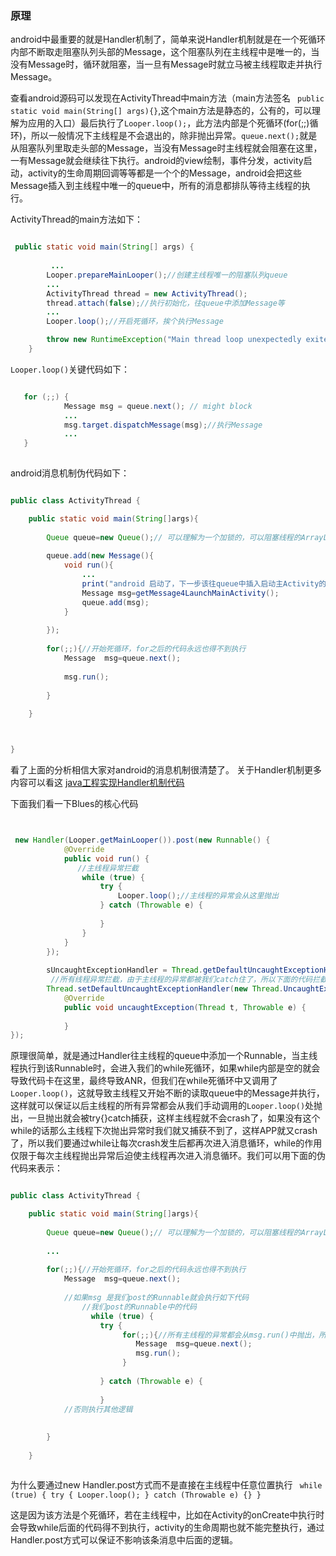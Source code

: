 
### 原理

android中最重要的就是Handler机制了，简单来说Handler机制就是在一个死循环内部不断取走阻塞队列头部的Message，这个阻塞队列在主线程中是唯一的，当没有Message时，循环就阻塞，当一旦有Message时就立马被主线程取走并执行Message。

查看android源码可以发现在ActivityThread中main方法（main方法签名 ` public static void main(String[] args){}`,这个main方法是静态的，公有的，可以理解为应用的入口）最后执行了`Looper.loop();`，此方法内部是个死循环(for(;;)循环)，所以一般情况下主线程是不会退出的，除非抛出异常。`queue.next();`就是从阻塞队列里取走头部的Message，当没有Message时主线程就会阻塞在这里，一有Message就会继续往下执行。android的view绘制，事件分发，activity启动，activity的生命周期回调等等都是一个个的Message，android会把这些Message插入到主线程中唯一的queue中，所有的消息都排队等待主线程的执行。


ActivityThread的main方法如下：

```java

 public static void main(String[] args) {
         
		 ...
        Looper.prepareMainLooper();//创建主线程唯一的阻塞队列queue
        ...
        ActivityThread thread = new ActivityThread();
        thread.attach(false);//执行初始化，往queue中添加Message等
        ...
        Looper.loop();//开启死循环，挨个执行Message

        throw new RuntimeException("Main thread loop unexpectedly exited");
    }

```

`Looper.loop()`关键代码如下：

```java

   for (;;) {
            Message msg = queue.next(); // might block
            ...
            msg.target.dispatchMessage(msg);//执行Message
            ...
   }
            
```


android消息机制伪代码如下：

```java

public class ActivityThread {

	public static void main(String[]args){
		
		Queue queue=new Queue();// 可以理解为一个加锁的，可以阻塞线程的ArrayList
		
		queue.add(new Message(){
			void run(){
				...
				print("android 启动了，下一步该往queue中插入启动主Activity的Message了");
				Message msg=getMessage4LaunchMainActivity();
				queue.add(msg);
			}
		
		});
		
		for(;;){//开始死循环，for之后的代码永远也得不到执行
			Message  msg=queue.next();
			
			msg.run();
		
		}
	
	}



}


```
看了上面的分析相信大家对android的消息机制很清楚了。
关于Handler机制更多内容可以看这 
[java工程实现Handler机制代码](https://android-notes.github.io/2016/12/03/5%E5%88%86%E9%92%9F%E5%AE%8C%E5%85%A8%E7%90%86%E8%A7%A3android-handler/)


下面我们看一下Blues的核心代码

```java


 new Handler(Looper.getMainLooper()).post(new Runnable() {
            @Override
            public void run() {
               //主线程异常拦截
                while (true) {
                    try {
                        Looper.loop();//主线程的异常会从这里抛出
                    } catch (Throwable e) {
                                                
                    }
                }
            }
        });
       
        sUncaughtExceptionHandler = Thread.getDefaultUncaughtExceptionHandler();
         //所有线程异常拦截，由于主线程的异常都被我们catch住了，所以下面的代码拦截到的都是子线程的异常
        Thread.setDefaultUncaughtExceptionHandler(new Thread.UncaughtExceptionHandler() {
            @Override
            public void uncaughtException(Thread t, Throwable e) {
                
            }
});

```

原理很简单，就是通过Handler往主线程的queue中添加一个Runnable，当主线程执行到该Runnable时，会进入我们的while死循环，如果while内部是空的就会导致代码卡在这里，最终导致ANR，但我们在while死循环中又调用了`Looper.loop()`，这就导致主线程又开始不断的读取queue中的Message并执行，这样就可以保证以后主线程的所有异常都会从我们手动调用的`Looper.loop()`处抛出，一旦抛出就会被try{}catch捕获，这样主线程就不会crash了，如果没有这个while的话那么主线程下次抛出异常时我们就又捕获不到了，这样APP就又crash了，所以我们要通过while让每次crash发生后都再次进入消息循环，while的作用仅限于每次主线程抛出异常后迫使主线程再次进入消息循环。我们可以用下面的伪代码来表示：

```java

public class ActivityThread {

	public static void main(String[]args){
		
		Queue queue=new Queue();// 可以理解为一个加锁的，可以阻塞线程的ArrayList
		
		...
		
		for(;;){//开始死循环，for之后的代码永远也得不到执行
			Message  msg=queue.next();
			
			//如果msg 是我们post的Runnable就会执行如下代码
				//我们post的Runnable中的代码
				  while (true) {
                    try {
                       	 for(;;){//所有主线程的异常都会从msg.run()中抛出，所以我们加一个try{}catch来捕获所有主线程异常，捕获到后再次强迫进入循环，不断读取queue中消息并执行
                       	 	Message  msg=queue.next();
                       	 	msg.run();
                       	 }
                       
                    } catch (Throwable e) {
                    
                    }
			//否则执行其他逻辑	
			 
		
		}
	
	}



```

为什么要通过new Handler.post方式而不是直接在主线程中任意位置执行
` while (true) {
                    try {
                        Looper.loop();
                    } catch (Throwable e) {}
                }`  
                
 这是因为该方法是个死循环，若在主线程中，比如在Activity的onCreate中执行时会导致while后面的代码得不到执行，activity的生命周期也就不能完整执行，通过Handler.post方式可以保证不影响该条消息中后面的逻辑。






